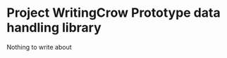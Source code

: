 Project WritingCrow Prototype data handling library
===================================================

Nothing to write about
